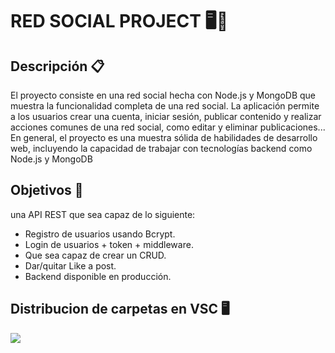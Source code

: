<h1>RED SOCIAL PROJECT 🖥️🛒 </h1>


Descripción 📋
---

El proyecto consiste en una red social hecha con Node.js y MongoDB que muestra la funcionalidad completa de una red social.
La aplicación permite a los usuarios crear una cuenta, iniciar sesión, publicar contenido y realizar acciones comunes de una red social, como editar y eliminar publicaciones...
<br>
En general, el proyecto es una muestra sólida de habilidades de desarrollo web, incluyendo la capacidad de trabajar con tecnologías backend como Node.js y MongoDB

Objetivos 🎯
---

		
una API REST que sea capaz de lo siguiente:
* Registro de usuarios usando Bcrypt.
* Login de usuarios + token + middleware.
* Que sea capaz de crear un CRUD.
* Dar/quitar Like a post.
* Backend disponible en producción.

Distribucion de carpetas en VSC 🖥️ 
---

![](https://github.com/valenti94br/ProyectoBackend-Mongoose/blob/gonzalo/assets/distribucionCarpetas.png)


		
		
